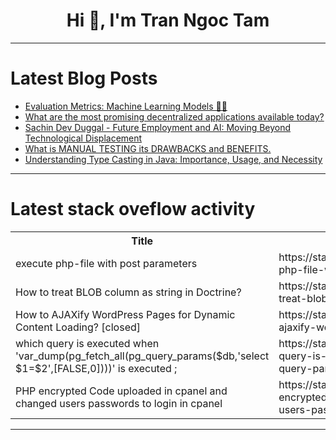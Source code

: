 <h1 align="center">Hi 👋, I'm Tran Ngoc Tam</h1>

---

# Latest Blog Posts 
<!-- BLOG-POST-LIST:START -->
- [Evaluation Metrics: Machine Learning Models 🤖🐍](https://dev.to/kammarianand/evaluation-metrics-machine-learning-models-lg5)
- [What are the most promising decentralized applications available today?](https://dev.to/sanaellie/what-are-the-most-promising-decentralized-applications-available-today-1af1)
- [Sachin Dev Duggal - Future Employment and AI: Moving Beyond Technological Displacement](https://dev.to/triptivermaa01/sachin-dev-duggal-future-employment-and-ai-moving-beyond-technological-displacement-lf6)
- [What is MANUAL TESTING its DRAWBACKS and BENEFITS.](https://dev.to/s1eb0d54/what-is-manual-testing-its-drawbacks-and-benefits-4830)
- [Understanding Type Casting in Java: Importance, Usage, and Necessity](https://dev.to/fullstackjava/understanding-type-casting-in-java-importance-usage-and-necessity-p8f)
<!-- BLOG-POST-LIST:END -->

---

# Latest stack oveflow activity
<table>
  <tr><th>Title</th><th>Link</th></tr>
  <!-- STACKOVERFLOW:START --><tr><td>execute php-file with post parameters</td><td>https://stackoverflow.com/questions/78580511/execute-php-file-with-post-parameters</td></tr><tr><td>How to treat BLOB column as string in Doctrine?</td><td>https://stackoverflow.com/questions/78580376/how-to-treat-blob-column-as-string-in-doctrine</td></tr><tr><td>How to AJAXify WordPress Pages for Dynamic Content Loading? [closed]</td><td>https://stackoverflow.com/questions/78580164/how-to-ajaxify-wordpress-pages-for-dynamic-content-loading</td></tr><tr><td>which query is executed when &#39;var_dump&lpar;pg_fetch_all&lpar;pg_query_params&lpar;$db,&#39;select $1=$2&#39;,[FALSE,0]&rpar;&rpar;&rpar;&#39; is executed ;</td><td>https://stackoverflow.com/questions/78580133/which-query-is-executed-when-var-dumppg-fetch-allpg-query-paramsdb-select</td></tr><tr><td>PHP encrypted Code uploaded in cpanel and changed users passwords to login in cpanel</td><td>https://stackoverflow.com/questions/78580057/php-encrypted-code-uploaded-in-cpanel-and-changed-users-passwords-to-login-in-cp</td></tr><!-- STACKOVERFLOW:END -->
</table>

---


